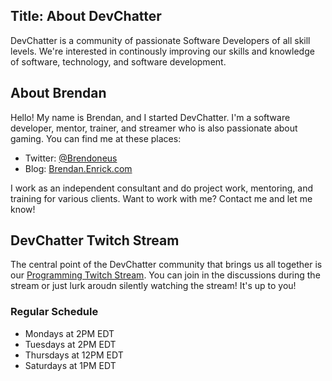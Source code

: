 Title: About DevChatter
---

DevChatter is a community of passionate Software Developers of all skill levels. We're interested in continously improving our skills and knowledge of software, technology, and software development.

## About Brendan
Hello! My name is Brendan, and I started DevChatter. I'm a software developer, mentor, trainer, and streamer who is also passionate about gaming. You can find me at these places:

- Twitter: [@Brendoneus](https://twitter.com/brendoneus)
- Blog: [Brendan.Enrick.com](http://brendan.enrick.com/)

I work as an independent consultant and do project work, mentoring, and training for various clients. Want to work with me? Contact me and let me know!

## DevChatter Twitch Stream

The central point of the DevChatter community that brings us all together is our [Programming Twitch Stream](https://www.twitch.tv/devchatter). You can join in the discussions during the stream or just lurk aroudn silently watching the stream! It's up to you!

### Regular Schedule

- Mondays at 2PM EDT
- Tuesdays at 2PM EDT
- Thursdays at 12PM EDT
- Saturdays at 1PM EDT
